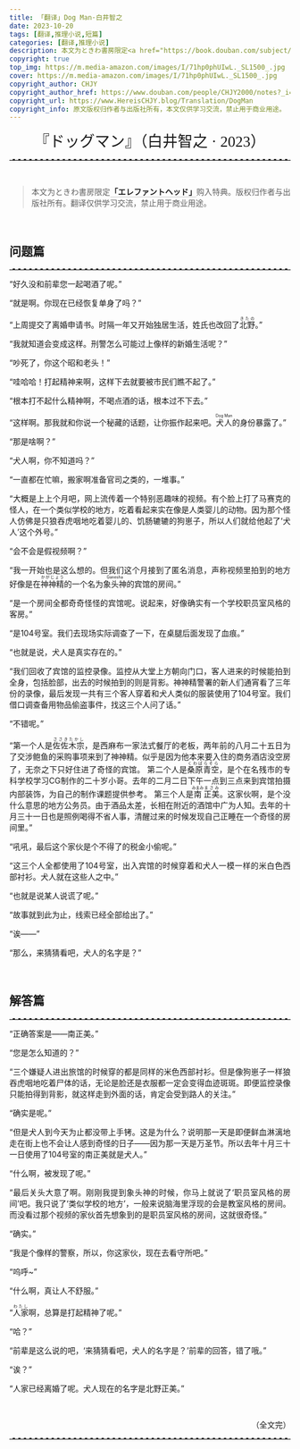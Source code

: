 ```yaml
---
title: 「翻译」Dog Man·白井智之
date: 2023-10-20
tags: [翻译,推理小说,短篇]
categories: [翻译,推理小说]
description: 本文为ときわ書房限定<a href="https://book.douban.com/subject/36497658/"><b>「エレファントヘッド」</b></a>购入特典的翻译。翻译仅供学习交流，禁止用于商业用途。
copyright: true
top_img: https://m.media-amazon.com/images/I/71hp0phUIwL._SL1500_.jpg
cover: https://m.media-amazon.com/images/I/71hp0phUIwL._SL1500_.jpg
copyright_author: CHJY
copyright_author_href: https://www.douban.com/people/CHJY2000/notes?_i=2247840rKyl-MY
copyright_url: https://www.HereisCHJY.blog/Translation/DogMan
copyright_info: 原文版权归作者与出版社所有，本文仅供学习交流，禁止用于商业用途。
---
```

<html>
    <head>
        <style>
            @import url('https://fonts.googleapis.com/css2?family=Ma+Shan+Zheng&family=Shippori+Mincho+B1:wght@600&display=swap');
            p {
                text-align:justify;
            }
            p a {
                text-decoration: none;
                text-decoration-line: none;
                text-decoration-color: none;
                text-decoration-style: none;
                border-bottom: 2px solid #e3e3e3;
            }
            center {
                font-size: 27PX;
                font-style: bold;
                font-family: 'Shippori Mincho B1', serif;
            }
            hr {
                border: none; /* 移除默认的边框样式 */
                border-top: 2.5px dashed #E3E3E3; /* 设置上边框为1像素的虚线，颜色为黑色 */
            }
        </style>
    </head>
<body>


<center> 『ドッグマン』（白井智之 · 2023）</center>
<HR>

<BR>

> 本文为ときわ書房限定<a href="https://book.douban.com/subject/36497658/"><b>「エレファントヘッド」</b></a>购入特典。版权归作者与出版社所有。翻译仅供学习交流，禁止用于商业用途。

<BR>

## 问题篇

<HR>

  
“好久没和前辈您一起喝酒了呢。”

“就是啊。你现在已经恢复单身了吗？”

“上周提交了离婚申请书。时隔一年又开始独居生活，姓氏也改回了<ruby>北野<rt>きたの</rt></ruby>。”

“我就知道会变成这样。刑警怎么可能过上像样的新婚生活呢？”

“吵死了，你这个昭和老头！”

“哇哈哈！打起精神来啊，这样下去就要被市民们瞧不起了。”

“根本打不起什么精神啊，不喝点酒的话，根本过不下去。”

“这样啊。那我就和你说一个秘藏的话题，让你振作起来吧。<ruby>犬人<rt>Dog Man</rt></ruby>的身份暴露了。”

“那是啥啊？”

“犬人啊，你不知道吗？”

“一直都在忙嘛，搬家啊准备官司之类的，一堆事。”

“大概是上上个月吧，网上流传着一个特别恶趣味的视频。有个脸上打了马赛克的怪人，在一个类似学校的地方，吃着看起来实在像是人类婴儿的动物。因为那个怪人仿佛是只狼吞虎咽地吃着婴儿的、饥肠辘辘的狗崽子，所以人们就给他起了‘犬人’这个外号。”

“会不会是假视频啊？”

“我一开始也是这么想的。但我们这个月接到了匿名消息，声称视频里拍到的地方好像是在<ruby>神神精<rt>かがじょう</rt></ruby>的一个名为<ruby>象头神<rt>Ganesha</rt></ruby>的宾馆的房间。”

“是一个房间全都奇奇怪怪的宾馆呢。说起来，好像确实有一个学校职员室风格的客房。”

“是104号室。我们去现场实际调查了一下，在桌腿后面发现了血痕。”

“也就是说，犬人是真实存在的。”

“我们回收了宾馆的监控录像。监控从大堂上方朝向门口，客人进来的时候能拍到全身，包括脸部，出去的时候拍到的则是背影。神神精警署的新人们通宵看了三年份的录像，最后发现一共有三个客人穿着和犬人类似的服装使用了104号室。我们借口调查备用物品偷盗事件，找这三个人问了话。”

“不错呢。”

“第一个人是<ruby>佐佐木宗<rt>ささきたかし</rt></ruby>，是西麻布一家法式餐厅的老板，两年前的八月二十五日为了交涉鲍鱼的采购事项来到了神神精。似乎是因为他本来要入住的商务酒店没空房了，无奈之下只好住进了奇怪的宾馆。
第二个人是<ruby>桑原青空<rt>くわばらそら</rt></ruby>，是个在名残市的专科学校学习CG制作的二十岁小哥。去年的二月二日下午一点到三点来到宾馆拍摄内部装饰，为自己的制作课题提供参考。
第三个人是<ruby>南<rt>みまみ</rt></ruby><ruby>正美<rt>まさみ</rt></ruby>。这家伙啊，是个没什么意思的地方公务员。由于酒品太差，长相在附近的酒馆中广为人知。去年的十月三十一日也是照例喝得不省人事，清醒过来的时候发现自己正睡在一个奇怪的房间里。”

“吼吼，最后这个家伙是个不得了的税金小偷呢。”

“这三个人全都使用了104号室，出入宾馆的时候穿着和犬人一模一样的米白色西部衬衫。犬人就在这些人之中。”

“也就是说某人说谎了呢。”

“故事就到此为止，线索已经全部给出了。”

“诶——”

“那么，来猜猜看吧，犬人的名字是？”

  

<BR>

  

## 解答篇

<HR>

  

“正确答案是——南正美。”

“您是怎么知道的？”

“三个嫌疑人进出旅馆的时候穿的都是同样的米色西部衬衫。但是像狗崽子一样狼吞虎咽地吃着尸体的话，无论是脸还是衣服都一定会变得血迹斑斑。即便监控录像只能拍得到背影，就这样走到外面的话，肯定会受到路人的关注。”

“确实是呢。”

“但是犬人到今天为止都没带上手铐。这是为什么？说明那一天是即便鲜血淋漓地走在街上也不会让人感到奇怪的日子——因为那一天是万圣节。所以去年十月三十一日使用了104号室的南正美就是犬人。”

“什么啊，被发现了呢。”

“最后关头大意了啊。刚刚我提到象头神的时候，你马上就说了‘职员室风格的房间’吧。我只说了‘类似学校的地方’，一般来说脑海里浮现的会是教室风格的房间。而没看过那个视频的家伙首先想象到的是职员室风格的房间，这就很奇怪。”

“确实。”

“我是个像样的警察，所以，你这家伙，现在去看守所吧。”

“呜呼~”

“什么啊，真让人不舒服。”

“<ruby>人家<rt>わたし</rt></ruby>啊，总算是打起精神了呢。”

“哈？”

“前辈是这么说的吧，‘来猜猜看吧，犬人的名字是？’前辈的回答，错了哦。”

“诶？”

“人家已经离婚了呢。犬人现在的名字是北野正美。”

<br>

<p style="text-align:right">（全文完）</p>

<hr>
